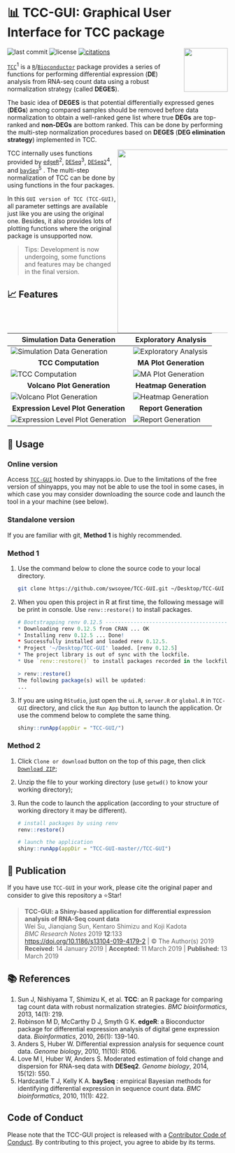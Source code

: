 # 📊 TCC-GUI: Graphical User Interface for TCC package

<img src="https://raw.githubusercontent.com/swsoyee/TCC-GUI/master/TCC-GUI/www/tcc-gui-logo.png" width="100" align="right">  

![last commit](https://img.shields.io/github/last-commit/swsoyee/TCC-GUI.svg)
![license](https://img.shields.io/github/license/swsoyee/TCC-GUI.svg)
[![citations](https://img.shields.io/badge/citations-13-blue?link=https://scholar.google.com/scholar?rlz=1C5CHFA_enJP843JP843&um=1&ie=UTF-8&lr&cites=4813951894701221269)](https://bmcresnotes.biomedcentral.com/articles/10.1186/s13104-019-4179-2)

[`TCC`](http://bioconductor.org/packages/TCC/)<sup>1</sup> is a [`R`](https://www.r-project.org/)/[`Bioconductor`](https://www.bioconductor.org/) package provides a series of functions for performing differential expression  (**DE**)  analysis from    RNA-seq count data using a robust normalization strategy (called **DEGES**).  

The basic idea of **DEGES** is that potential differentially expressed genes (**DEGs**) among compared samples should be removed before data normalization to obtain a well-ranked gene list where true **DEGs** are top-ranked and **non-DEGs** are bottom ranked. This can be done by performing the multi-step normalization procedures based on **DEGES** (**DEG elimination strategy**) implemented in TCC.  

<img src="https://raw.githubusercontent.com/swsoyee/TCC-GUI/master/ScreenShot/Home.png" width="420" align="right" style="max-width: 50%">

TCC internally uses functions provided by [`edgeR`](https://www.bioconductor.org/packages/release/bioc/html/edgeR.html)<sup>2</sup>, [`DESeq`](https://www.bioconductor.org/packages/release/bioc/html/DESeq.html)<sup>3</sup>, [`DESeq2`](https://www.bioconductor.org/packages/release/bioc/html/DESeq2.html)<sup>4</sup>, and [`baySeq`](https://www.bioconductor.org/packages/release/bioc/html/baySeq.html)<sup>5</sup> . The multi-step normalization of TCC can be done by using functions in the four packages.  

In this `GUI version of TCC (TCC-GUI)`, all parameter settings are available just like you are using the original one. Besides, it also provides lots of plotting functions where the original package is unsupported now.  

> Tips: Development is now undergoing, some functions and features may be changed in the final version.

## 📈 Features

| Simulation Data Generation| Exploratory Analysis|
| --- | --- |
| ![Simulation Data Generation](https://raw.githubusercontent.com/swsoyee/TCC-GUI/master/ScreenShot/beta1.png) | ![Exploratory Analysis](https://raw.githubusercontent.com/swsoyee/TCC-GUI/master/ScreenShot/beta2.png) |
| <div align="center">**TCC Computation**</div>| <div align="center">**MA Plot Generation**</div>|
| ![TCC Computation](https://raw.githubusercontent.com/swsoyee/TCC-GUI/master/ScreenShot/beta3.png) | ![MA Plot Generation](https://raw.githubusercontent.com/swsoyee/TCC-GUI/master/ScreenShot/beta4.png) |
| <div align="center">**Volcano Plot Generation**</div>| <div align="center">**Heatmap Generation**</div>|
| ![Volcano Plot Generation](https://raw.githubusercontent.com/swsoyee/TCC-GUI/master/ScreenShot/beta5.png) | ![Heatmap Generation](https://raw.githubusercontent.com/swsoyee/TCC-GUI/master/ScreenShot/beta7.png) |
| <div align="center">**Expression Level Plot Generation**</div>| <div align="center">**Report Generation**</div>|
| ![Expression Level Plot Generation](https://raw.githubusercontent.com/swsoyee/TCC-GUI/master/ScreenShot/beta8.png) | ![Report Generation](https://raw.githubusercontent.com/swsoyee/TCC-GUI/master/ScreenShot/beta9.png) |

## 📔 Usage

### Online version

Access [`TCC-GUI`](https://infinityloop.shinyapps.io/TCC-GUI/) hosted by shinyapps.io. Due to the limitations of the free version of shinyapps, you may not be able to use the tool in some cases, in which case you may consider downloading the source code and launch the tool in a your machine (see below).  

### Standalone version  

If you are familiar with git, **Method 1** is highly recommended.

### Method 1

1. Use the command below to clone the source code to your local directory.

    ```bash
    git clone https://github.com/swsoyee/TCC-GUI.git ~/Desktop/TCC-GUI
    ```

2. When you open this project in R at first time, the following message will be print in console. Use `renv::restore()` to install packages.

    ```r
    # Bootstrapping renv 0.12.5 --------------------------------------------------
    * Downloading renv 0.12.5 from CRAN ... OK
    * Installing renv 0.12.5 ... Done!
    * Successfully installed and loaded renv 0.12.5.
    * Project '~/Desktop/TCC-GUI' loaded. [renv 0.12.5]
    * The project library is out of sync with the lockfile.
    * Use `renv::restore()` to install packages recorded in the lockfile.
    
    > renv::restore()
    The following package(s) will be updated:
    ...
    ````

3. If you are using `RStudio`, just open the `ui.R`, `server.R` or `global.R` in `TCC-GUI` directory, and click the `Run App` button to launch the application. Or use the commend below to complete the same thing.

    ```r
    shiny::runApp(appDir = "TCC-GUI/")
    ```

### Method 2

1. Click `Clone or download` button on the top of this page, then click [`Download ZIP`](https://github.com/swsoyee/TCC-GUI/archive/master.zip);  
2. Unzip the file to your working directory (use `getwd()` to know your working directory);  
3. Run the code to launch the application (according to your structure of working directory it may be different).  

    ```R
    # install packages by using renv
    renv::restore()

    # launch the application
    shiny::runApp(appDir = "TCC-GUI-master//TCC-GUI")
    ```

## 📕 Publication

If you have use `TCC-GUI` in your work, please cite the original paper and consider to give this repository a ⭐Star!  

> **TCC-GUI: a Shiny-based application for differential expression analysis of RNA-Seq count data**  
Wei Su, Jianqiang Sun, Kentaro Shimizu and Koji Kadota  
*BMC Research Notes* 2019 **12**:133  
https://doi.org/10.1186/s13104-019-4179-2 | © The Author(s) 2019  
**Received:** 14 January 2019 | **Accepted:** 11 March 2019 | **Published:** 13 March 2019

## 📚 References

1. Sun J, Nishiyama T, Shimizu K, et al. **TCC**: an R package for comparing tag count data with robust normalization strategies. *BMC bioinformatics*, 2013, 14(1): 219.  
2. Robinson M D, McCarthy D J, Smyth G K. **edgeR**: a Bioconductor package for differential expression analysis of digital gene expression data. *Bioinformatics*, 2010, 26(1): 139-140.  
3. Anders S, Huber W. Differential expression analysis for sequence count data. *Genome biology*, 2010, 11(10): R106.  
4. Love M I, Huber W, Anders S. Moderated estimation of fold change and dispersion for RNA-seq data with **DESeq2**. *Genome biology*, 2014, 15(12): 550.  
5. Hardcastle T J, Kelly K A. **baySeq** : empirical Bayesian methods for identifying differential expression in sequence count data. *BMC bioinformatics*, 2010, 11(1): 422.  

## Code of Conduct

Please note that the TCC-GUI project is released with a [Contributor Code of Conduct](https://contributor-covenant.org/version/2/0/CODE_OF_CONDUCT.html). By contributing to this project, you agree to abide by its terms.  
